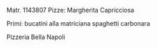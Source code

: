 Matr. 1143807
Pizze:
Margherita
Capricciosa

Primi:
bucatini alla matriciana
spaghetti carbonara

Pizzeria Bella Napoli
